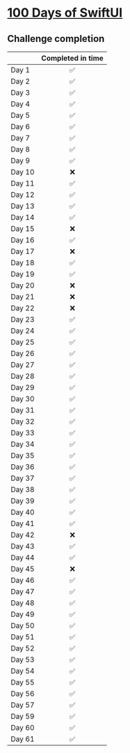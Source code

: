 # [100 Days of SwiftUI](https://www.hackingwithswift.com/100/swiftui)

## Challenge completion
|                 | Completed in time |
| --------------- | :------: |
| Day 1  |✅|
| Day 2  |✅|
| Day 3  |✅|
| Day 4  |✅|
| Day 5  |✅|
| Day 6  |✅|
| Day 7  |✅|
| Day 8  |✅|
| Day 9  |✅|
| Day 10 |❌|
| Day 11 |✅|
| Day 12 |✅|
| Day 13 |✅|
| Day 14 |✅|
| Day 15 |❌|
| Day 16 |✅|
| Day 17 |❌|
| Day 18 |✅|
| Day 19 |✅|
| Day 20 |❌|
| Day 21 |❌|
| Day 22 |❌|
| Day 23 |✅|
| Day 24 |✅|
| Day 25 |✅|
| Day 26 |✅|
| Day 27 |✅|
| Day 28 |✅|
| Day 29 |✅|
| Day 30 |✅|
| Day 31 |✅|
| Day 32 |✅|
| Day 33 |✅|
| Day 34 |✅|
| Day 35 |✅|
| Day 36 |✅|
| Day 37 |✅|
| Day 38 |✅|
| Day 39 |✅|
| Day 40 |✅|
| Day 41 |✅|
| Day 42 |❌|
| Day 43 |✅|
| Day 44 |✅|
| Day 45 |❌|
| Day 46 |✅|
| Day 47 |✅|
| Day 48 |✅|
| Day 49 |✅|
| Day 50 |✅|
| Day 51 |✅|
| Day 52 |✅|
| Day 53 |✅|
| Day 54 |✅|
| Day 55 |✅|
| Day 56 |✅|
| Day 57 |✅|
| Day 59 |✅|
| Day 60 |✅|
| Day 61 |✅|
